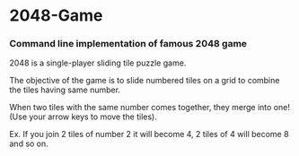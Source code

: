 # 2048-Game

### Command line implementation of famous 2048 game

2048 is a single-player sliding tile puzzle game. 

The objective of the game is to slide numbered tiles on a grid to combine the tiles having same number. 

When two tiles with the same number comes together, they merge into one!
(Use your arrow keys to move the tiles).

Ex. If you join 2 tiles of number 2 it will become 4, 2 tiles of 4 will become 8 and so on. 
